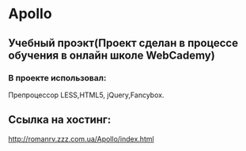 # Apollo
## Учебный проэкт(Проект сделан в процессе обучения в онлайн школе WebCademy)
### В проекте использовал:
Препроцессор LESS,HTML5, jQuery,Fancybox.

## Ссылка на хостинг:
http://romanrv.zzz.com.ua/Apollo/index.html
